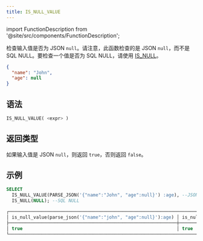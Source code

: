 ```yaml
---
title: IS_NULL_VALUE
---
```

import FunctionDescription from '@site/src/components/FunctionDescription';

<FunctionDescription description="引入或更新: v1.2.368"/>

检查输入值是否为 JSON `null`。请注意，此函数检查的是 JSON `null`，而不是 SQL NULL。要检查一个值是否为 SQL NULL，请使用 [IS_NULL](../03-conditional-functions/is-null.md)。

```json title='JSON null 示例:'
{
  "name": "John",
  "age": null
}   
```

## 语法

```sql
IS_NULL_VALUE( <expr> )
```

## 返回类型

如果输入值是 JSON `null`，则返回 `true`，否则返回 `false`。

## 示例

```sql
SELECT
  IS_NULL_VALUE(PARSE_JSON('{"name":"John", "age":null}') :age), --JSON null
  IS_NULL(NULL); --SQL NULL

┌──────────────────────────────────────────────────────────────────────────────┐
│ is_null_value(parse_json('{"name":"john", "age":null}'):age) │ is_null(null) │
├──────────────────────────────────────────────────────────────┼───────────────┤
│ true                                                         │ true          │
└──────────────────────────────────────────────────────────────────────────────┘
```